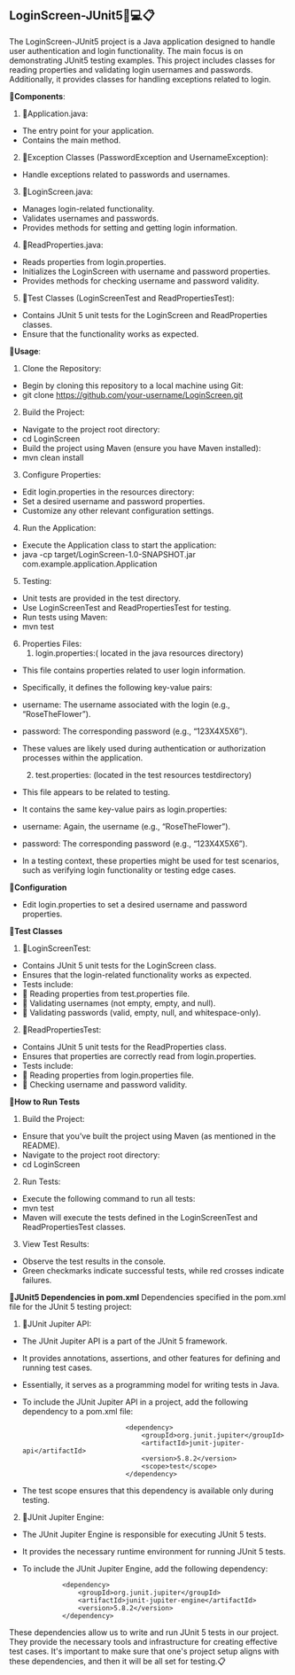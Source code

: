 ## LoginScreen-JUnit5🔎💻📋

The LoginScreen-JUnit5 project is a Java application designed to handle user authentication and login functionality. The main focus is on demonstrating JUnit5 testing examples. This project includes classes for reading properties and validating login usernames and passwords. Additionally, it provides classes for handling exceptions related to login.


📍**Components**:
1.	🧩Application.java:
- The entry point for your application.
- Contains the main method.
2.	🧩Exception Classes (PasswordException and UsernameException):
- Handle exceptions related to passwords and usernames.
3.	🧩LoginScreen.java:
- Manages login-related functionality.
- Validates usernames and passwords.
- Provides methods for setting and getting login information.
4.	🧩ReadProperties.java:
- Reads properties from login.properties.
- Initializes the LoginScreen with username and password properties.
- Provides methods for checking username and password validity.
5.	🧩Test Classes (LoginScreenTest and ReadPropertiesTest):
- Contains JUnit 5 unit tests for the LoginScreen and ReadProperties classes.
- Ensure that the functionality works as expected.


📍**Usage**:
1.	Clone the Repository:
- Begin by cloning this repository to a local machine using Git:
- git clone https://github.com/your-username/LoginScreen.git

2.	Build the Project:
- Navigate to the project root directory:
- cd LoginScreen
- Build the project using Maven (ensure you have Maven installed):
- mvn clean install
3.	Configure Properties:
- Edit login.properties in the resources directory:
- Set a desired username and password properties.
- Customize any other relevant configuration settings.

4.	Run the Application:
- Execute the Application class to start the application:
- java -cp target/LoginScreen-1.0-SNAPSHOT.jar com.example.application.Application

5.	Testing:
- Unit tests are provided in the test directory.
- Use LoginScreenTest and ReadPropertiesTest for testing.
- Run tests using Maven:
 - mvn test

6.	Properties Files:
    1.	login.properties:( located in the java  resources directory)
- This file contains properties related to user login information.
- Specifically, it defines the following key-value pairs:
- username: The username associated with the login (e.g., “RoseTheFlower”).
- password: The corresponding password (e.g., “123X4X5X6”).
- These values are likely used during authentication or authorization processes within the application.

    2.	test.properties: (located in the test  resources  testdirectory)
- This file appears to be related to testing.
- It contains the same key-value pairs as login.properties: 
- username: Again, the username (e.g., “RoseTheFlower”). 
- password: The corresponding password (e.g., “123X4X5X6”).
- In a testing context, these properties might be used for test scenarios, such as verifying login functionality or testing edge cases.


📍**Configuration**
- Edit login.properties to set a desired username and password properties.


📍**Test Classes**
1.	🧩LoginScreenTest:
- Contains JUnit 5 unit tests for the LoginScreen class.
- Ensures that the login-related functionality works as expected.
- Tests include:
- 🔎 Reading properties from test.properties file.
- 🔎 Validating usernames (not empty, empty, and null).
- 🔎 Validating passwords (valid, empty, null, and whitespace-only).

2.	🧩ReadPropertiesTest:
- Contains JUnit 5 unit tests for the ReadProperties class.
- Ensures that properties are correctly read from login.properties.
- Tests include:
- 🔎 Reading properties from login.properties file.
- 🔎 Checking username and password validity.


📍**How to Run Tests**
1.	Build the Project:
- Ensure that you’ve built the project using Maven (as mentioned in the README).
- Navigate to the project root directory:
- cd LoginScreen
2.	Run Tests:
- Execute the following command to run all tests:
- mvn test
- Maven will execute the tests defined in the LoginScreenTest and ReadPropertiesTest classes.
3.	View Test Results:
- Observe the test results in the console.
- Green checkmarks indicate successful tests, while red crosses indicate failures.


📍**JUnit5 Dependencies in pom.xml**
Dependencies specified in the pom.xml file for the JUnit 5 testing project:
1.	🧩JUnit Jupiter API:
- The JUnit Jupiter API is a part of the JUnit 5 framework.
- It provides annotations, assertions, and other features for defining and running test cases.
- Essentially, it serves as a programming model for writing tests in Java.
- To include the JUnit Jupiter API in a project, add the following dependency to a pom.xml file:
                               
                                <dependency>
                                    <groupId>org.junit.jupiter</groupId>
                                    <artifactId>junit-jupiter-api</artifactId>
                                    <version>5.8.2</version>
                                    <scope>test</scope>
                                </dependency>

- The test scope ensures that this dependency is available only during testing.

2.	🧩JUnit Jupiter Engine:
- The JUnit Jupiter Engine is responsible for executing JUnit 5 tests.
- It provides the necessary runtime environment for running JUnit 5 tests.
- To include the JUnit Jupiter Engine, add the following dependency:
                
                <dependency>
                    <groupId>org.junit.jupiter</groupId>
                    <artifactId>junit-jupiter-engine</artifactId>
                    <version>5.8.2</version>
                </dependency>


These dependencies allow us to write and run JUnit 5 tests in our project. They provide the necessary tools and infrastructure for creating effective test cases. It's important to make sure that one's project setup aligns with these dependencies, and then it will be all set for testing.📋
